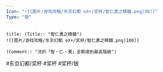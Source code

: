 ```yaml
---
Icon: "![[图片/游戏攻略/东京幻都 eX+/奖杯/智仁勇之精髓.png|30]]"
Type: "银"
---
```

```ad-common-silver-trophy
title: (Title:: "智仁勇之精髓")
![[图片/游戏攻略/东京幻都 eX+/奖杯/智仁勇之精髓.png|100]]

(Comment:: "洸的「智・仁・勇」全都達到最高階級")
```

#东京幻都/奖杯 #奖杯 #奖杯/银
